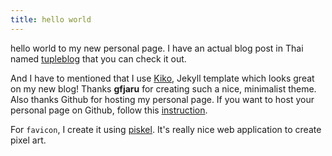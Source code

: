 ```yaml
---
title: hello world
---
```


hello world to my new personal page. I have an actual blog post in Thai
named [tupleblog](http://tupleblog.github.io/) that you can check it out.

And I have to mentioned that I use [Kiko](https://github.com/gfjaru/Kiko), Jekyll
template which looks great on my new blog! Thanks **gfjaru** for creating such a
nice, minimalist theme. Also thanks Github for hosting my personal page. If you
want to host your personal page on Github, follow this [instruction](https://pages.github.com/).

For `favicon`, I create it using [piskel](http://www.piskelapp.com/). It's really
nice web application to create pixel art.
